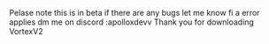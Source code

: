 Pelase note this is in beta if there are any bugs let me know fi a error applies dm me on discord :apolloxdevv
Thank you for downloading VortexV2
